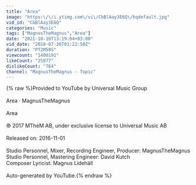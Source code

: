 ```yaml
---
title: "Area"
image: "https:\/\/i.ytimg.com\/vi\/CbBlAay3E6Q\/hqdefault.jpg"
vid_id: "CbBlAay3E6Q"
categories: "Music"
tags: ["MagnusTheMagnus","Area"]
date: "2021-10-10T13:19:04+03:00"
vid_date: "2018-07-26T01:22:50Z"
duration: "PT2M59S"
viewcount: "1400191"
likeCount: "25877"
dislikeCount: "764"
channel: "MagnusTheMagnus - Topic"
---
```

{% raw %}Provided to YouTube by Universal Music Group<br /><br />Area · MagnusTheMagnus<br /><br />Area<br /><br />℗ 2017 MTheM AB, under exclusive license to Universal Music AB<br /><br />Released on: 2016-11-01<br /><br />Studio  Personnel, Mixer, Recording  Engineer, Producer: MagnusTheMagnus<br />Studio  Personnel, Mastering  Engineer: David Kutch<br />Composer  Lyricist: Magnus Lidehäll<br /><br />Auto-generated by YouTube.{% endraw %}
